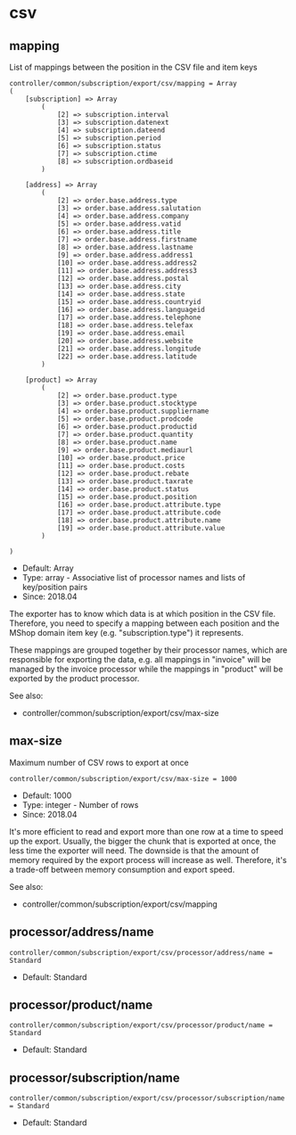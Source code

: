 
# csv
## mapping

List of mappings between the position in the CSV file and item keys

```
controller/common/subscription/export/csv/mapping = Array
(
    [subscription] => Array
        (
            [2] => subscription.interval
            [3] => subscription.datenext
            [4] => subscription.dateend
            [5] => subscription.period
            [6] => subscription.status
            [7] => subscription.ctime
            [8] => subscription.ordbaseid
        )

    [address] => Array
        (
            [2] => order.base.address.type
            [3] => order.base.address.salutation
            [4] => order.base.address.company
            [5] => order.base.address.vatid
            [6] => order.base.address.title
            [7] => order.base.address.firstname
            [8] => order.base.address.lastname
            [9] => order.base.address.address1
            [10] => order.base.address.address2
            [11] => order.base.address.address3
            [12] => order.base.address.postal
            [13] => order.base.address.city
            [14] => order.base.address.state
            [15] => order.base.address.countryid
            [16] => order.base.address.languageid
            [17] => order.base.address.telephone
            [18] => order.base.address.telefax
            [19] => order.base.address.email
            [20] => order.base.address.website
            [21] => order.base.address.longitude
            [22] => order.base.address.latitude
        )

    [product] => Array
        (
            [2] => order.base.product.type
            [3] => order.base.product.stocktype
            [4] => order.base.product.suppliername
            [5] => order.base.product.prodcode
            [6] => order.base.product.productid
            [7] => order.base.product.quantity
            [8] => order.base.product.name
            [9] => order.base.product.mediaurl
            [10] => order.base.product.price
            [11] => order.base.product.costs
            [12] => order.base.product.rebate
            [13] => order.base.product.taxrate
            [14] => order.base.product.status
            [15] => order.base.product.position
            [16] => order.base.product.attribute.type
            [17] => order.base.product.attribute.code
            [18] => order.base.product.attribute.name
            [19] => order.base.product.attribute.value
        )

)
```

* Default: Array
* Type: array - Associative list of processor names and lists of key/position pairs
* Since: 2018.04

The exporter has to know which data is at which position in the CSV
file. Therefore, you need to specify a mapping between each position
and the MShop domain item key (e.g. "subscription.type") it represents.

These mappings are grouped together by their processor names, which
are responsible for exporting the data, e.g. all mappings in "invoice"
will be managed by the invoice processor while the mappings in
"product" will be exported by the product processor.

See also:

* controller/common/subscription/export/csv/max-size

## max-size

Maximum number of CSV rows to export at once

```
controller/common/subscription/export/csv/max-size = 1000
```

* Default: 1000
* Type: integer - Number of rows
* Since: 2018.04

It's more efficient to read and export more than one row at a time
to speed up the export. Usually, the bigger the chunk that is exported
at once, the less time the exporter will need. The downside is that
the amount of memory required by the export process will increase as
well. Therefore, it's a trade-off between memory consumption and
export speed.

See also:

* controller/common/subscription/export/csv/mapping

## processor/address/name

```
controller/common/subscription/export/csv/processor/address/name = Standard
```

* Default: Standard


## processor/product/name

```
controller/common/subscription/export/csv/processor/product/name = Standard
```

* Default: Standard


## processor/subscription/name

```
controller/common/subscription/export/csv/processor/subscription/name = Standard
```

* Default: Standard
